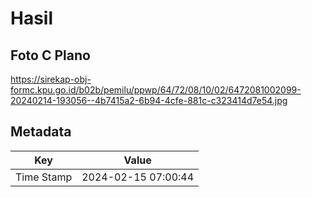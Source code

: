 # Hasil

## Foto C Plano

https://sirekap-obj-formc.kpu.go.id/b02b/pemilu/ppwp/64/72/08/10/02/6472081002099-20240214-193056--4b7415a2-6b94-4cfe-881c-c323414d7e54.jpg


## Metadata

| Key        | Value               |
| ---------- | ------------------- |
| Time Stamp | 2024-02-15 07:00:44 |



